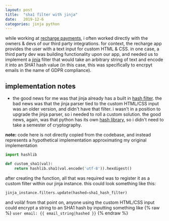 ```yaml
---
layout: post
title:  "sha1 filter with jinja"
date:   2019-12-6
categories: jinja python
---
```



while working at [recharge payments](https://rechargepayments.com/), i often worked directly with the owners & devs of our third party integrations. for context, the recharge app provides the user with a text input for custom HTML & CSS. in one case, a third party dev was building functionality upon our app, and needed us to implement a [jinja](https://jinja.palletsprojects.com/en/2.10.x/) filter that would take an arbitrary string of text and encode it into an SHA1 hash value (in this case, this was specifically to encrpyt emails in the name of GDPR compliance).

## implementation notes

* the good news for me was that jinja already has a built in [hash filter](https://ansible-docs.readthedocs.io/zh/stable-2.0/rst/playbooks_filters.html#hashing-filters). the bad news was that the jinja parser tied to the custom HTML/CSS input was an older version, and didn't have that filter. i wasn't in a position to upgrade the jinja parser, so i needed to roll a custom solution. the good news, again, was that python has its own [hash library](https://docs.python.org/3/library/hashlib.html), so i didn't need to take a semester of cryptography.

**note:** code here is not directly copied from the codebase, and instead represents a hypothetical implementation approximating my original implementation

```python
import hashlib

def custom_sha1(val):
    return hashlib.sha1(val.encode('utf-8')).hexdigest()
```
after creating the function, all that was required was to register it as a custom filter within our jinja instance. this could look something like this:

```python
jinja_instance.filters.update(hashed=sha1_hash_filter)
```

and voilà! from that point on, anyone using the custom HTML/CSS input could encrypt a string to an SHA1 hash by inputting something like {% raw %} `user email: {{ email_string|hashed }}` {% endraw %}






